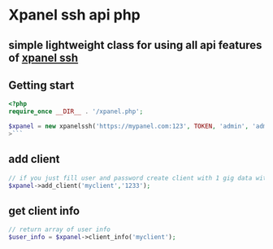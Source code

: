 # Xpanel ssh api php

## simple lightweight class for using all api features of [xpanel ssh](https://github.com/xpanel-cp/XPanel-SSH-User-Management/)

## Getting start

````php
<?php
require_once __DIR__ . '/xpanel.php';

$xpanel = new xpanelssh('https://mypanel.com:123', TOKEN, 'admin', 'admin');
>```
````

## add client

```php
// if you just fill user and password create client with 1 gig data without expire time that can just 1 user can connect to it
$xpanel->add_client('myclient','1233');
```

## get client info

```php
// return array of user info
$user_info = $xpanel->client_info('myclient');
```
